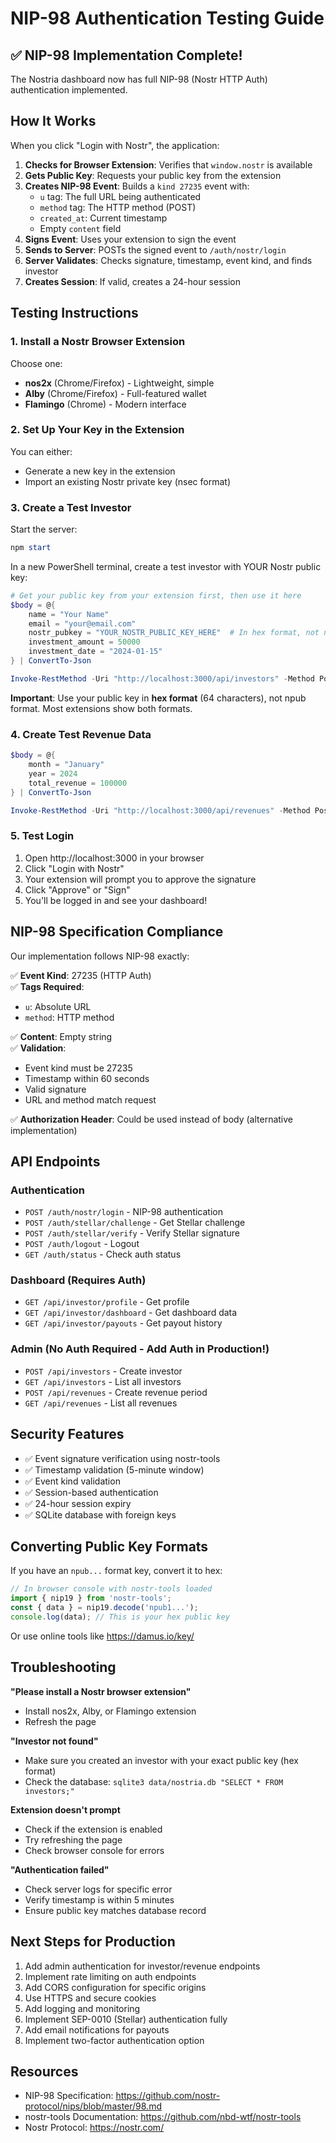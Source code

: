 # NIP-98 Authentication Testing Guide

## ✅ NIP-98 Implementation Complete!

The Nostria dashboard now has full NIP-98 (Nostr HTTP Auth) authentication implemented.

## How It Works

When you click "Login with Nostr", the application:

1. **Checks for Browser Extension**: Verifies that `window.nostr` is available
2. **Gets Public Key**: Requests your public key from the extension
3. **Creates NIP-98 Event**: Builds a `kind 27235` event with:
   - `u` tag: The full URL being authenticated
   - `method` tag: The HTTP method (POST)
   - `created_at`: Current timestamp
   - Empty `content` field
4. **Signs Event**: Uses your extension to sign the event
5. **Sends to Server**: POSTs the signed event to `/auth/nostr/login`
6. **Server Validates**: Checks signature, timestamp, event kind, and finds investor
7. **Creates Session**: If valid, creates a 24-hour session

## Testing Instructions

### 1. Install a Nostr Browser Extension

Choose one:
- **nos2x** (Chrome/Firefox) - Lightweight, simple
- **Alby** (Chrome/Firefox) - Full-featured wallet
- **Flamingo** (Chrome) - Modern interface

### 2. Set Up Your Key in the Extension

You can either:
- Generate a new key in the extension
- Import an existing Nostr private key (nsec format)

### 3. Create a Test Investor

Start the server:
```powershell
npm start
```

In a new PowerShell terminal, create a test investor with YOUR Nostr public key:

```powershell
# Get your public key from your extension first, then use it here
$body = @{
    name = "Your Name"
    email = "your@email.com"
    nostr_pubkey = "YOUR_NOSTR_PUBLIC_KEY_HERE"  # In hex format, not npub
    investment_amount = 50000
    investment_date = "2024-01-15"
} | ConvertTo-Json

Invoke-RestMethod -Uri "http://localhost:3000/api/investors" -Method Post -Body $body -ContentType "application/json"
```

**Important**: Use your public key in **hex format** (64 characters), not npub format. Most extensions show both formats.

### 4. Create Test Revenue Data

```powershell
$body = @{
    month = "January"
    year = 2024
    total_revenue = 100000
} | ConvertTo-Json

Invoke-RestMethod -Uri "http://localhost:3000/api/revenues" -Method Post -Body $body -ContentType "application/json"
```

### 5. Test Login

1. Open http://localhost:3000 in your browser
2. Click "Login with Nostr"
3. Your extension will prompt you to approve the signature
4. Click "Approve" or "Sign"
5. You'll be logged in and see your dashboard!

## NIP-98 Specification Compliance

Our implementation follows NIP-98 exactly:

✅ **Event Kind**: 27235 (HTTP Auth)  
✅ **Tags Required**:
  - `u`: Absolute URL
  - `method`: HTTP method

✅ **Content**: Empty string  
✅ **Validation**:
  - Event kind must be 27235
  - Timestamp within 60 seconds
  - Valid signature
  - URL and method match request

✅ **Authorization Header**: Could be used instead of body (alternative implementation)

## API Endpoints

### Authentication
- `POST /auth/nostr/login` - NIP-98 authentication
- `POST /auth/stellar/challenge` - Get Stellar challenge
- `POST /auth/stellar/verify` - Verify Stellar signature
- `POST /auth/logout` - Logout
- `GET /auth/status` - Check auth status

### Dashboard (Requires Auth)
- `GET /api/investor/profile` - Get profile
- `GET /api/investor/dashboard` - Get dashboard data
- `GET /api/investor/payouts` - Get payout history

### Admin (No Auth Required - Add Auth in Production!)
- `POST /api/investors` - Create investor
- `GET /api/investors` - List all investors
- `POST /api/revenues` - Create revenue period
- `GET /api/revenues` - List all revenues

## Security Features

- ✅ Event signature verification using nostr-tools
- ✅ Timestamp validation (5-minute window)
- ✅ Event kind validation
- ✅ Session-based authentication
- ✅ 24-hour session expiry
- ✅ SQLite database with foreign keys

## Converting Public Key Formats

If you have an `npub...` format key, convert it to hex:

```javascript
// In browser console with nostr-tools loaded
import { nip19 } from 'nostr-tools';
const { data } = nip19.decode('npub1...');
console.log(data); // This is your hex public key
```

Or use online tools like https://damus.io/key/

## Troubleshooting

**"Please install a Nostr browser extension"**
- Install nos2x, Alby, or Flamingo extension
- Refresh the page

**"Investor not found"**
- Make sure you created an investor with your exact public key (hex format)
- Check the database: `sqlite3 data/nostria.db "SELECT * FROM investors;"`

**Extension doesn't prompt**
- Check if the extension is enabled
- Try refreshing the page
- Check browser console for errors

**"Authentication failed"**
- Check server logs for specific error
- Verify timestamp is within 5 minutes
- Ensure public key matches database record

## Next Steps for Production

1. Add admin authentication for investor/revenue endpoints
2. Implement rate limiting on auth endpoints
3. Add CORS configuration for specific origins
4. Use HTTPS and secure cookies
5. Add logging and monitoring
6. Implement SEP-0010 (Stellar) authentication fully
7. Add email notifications for payouts
8. Implement two-factor authentication option

## Resources

- NIP-98 Specification: https://github.com/nostr-protocol/nips/blob/master/98.md
- nostr-tools Documentation: https://github.com/nbd-wtf/nostr-tools
- Nostr Protocol: https://nostr.com/
